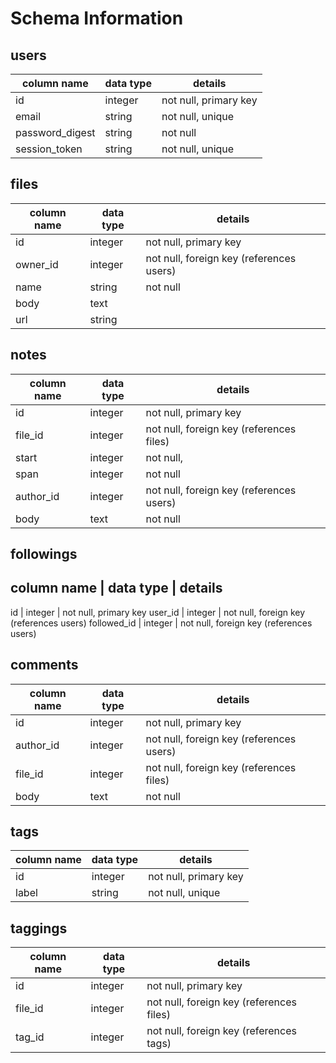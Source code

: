# Schema Information

## users
column name     | data type | details
----------------|-----------|-----------------------
id              | integer   | not null, primary key
email           | string    | not null, unique
password_digest | string    | not null
session_token   | string    | not null, unique

## files
column name | data type | details
------------|-----------|-----------------------
id          | integer   | not null, primary key
owner_id    | integer   | not null, foreign key (references users)
name        | string    | not null
body        | text      |
url         | string    |

## notes
column name | data type | details
------------|-----------|-----------------------
id          | integer   | not null, primary key
file_id     | integer   | not null, foreign key (references files)
start       | integer   | not null,
span        | integer   | not null
author_id   | integer   | not null, foreign key (references users)
body        | text      | not null

## followings
column name | data type | details
------------------------------------------------
id          | integer   | not null, primary key
user_id     | integer   | not null, foreign key (references users)
followed_id | integer   | not null, foreign key (references users)

## comments
column name | data type | details
------------|-----------|-----------------------
id          | integer   | not null, primary key
author_id   | integer   | not null, foreign key (references users)
file_id     | integer   | not null, foreign key (references files)
body        | text      | not null

## tags
column name | data type | details
------------|-----------|-----------------------
id          | integer   | not null, primary key
label       | string    | not null, unique

## taggings
column name | data type | details
------------|-----------|-----------------------
id          | integer   | not null, primary key
file_id     | integer   | not null, foreign key (references files)
tag_id      | integer   | not null, foreign key (references tags)
